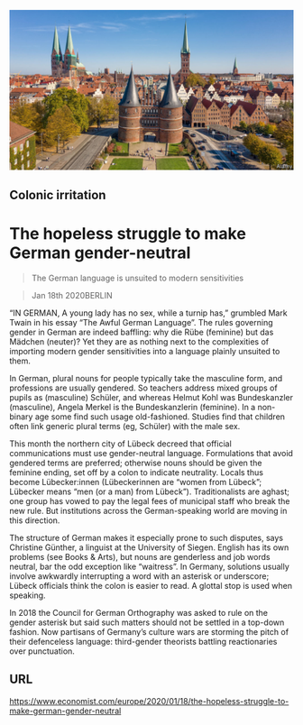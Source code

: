 ![](./images/20200118_EUP502.jpg)

## Colonic irritation

# The hopeless struggle to make German gender-neutral

> The German language is unsuited to modern sensitivities

> Jan 18th 2020BERLIN

“IN GERMAN, A young lady has no sex, while a turnip has,” grumbled Mark Twain in his essay “The Awful German Language”. The rules governing gender in German are indeed baffling: why die Rübe (feminine) but das Mädchen (neuter)? Yet they are as nothing next to the complexities of importing modern gender sensitivities into a language plainly unsuited to them.

In German, plural nouns for people typically take the masculine form, and professions are usually gendered. So teachers address mixed groups of pupils as (masculine) Schüler, and whereas Helmut Kohl was Bundeskanzler (masculine), Angela Merkel is the Bundeskanzlerin (feminine). In a non-binary age some find such usage old-fashioned. Studies find that children often link generic plural terms (eg, Schüler) with the male sex.

This month the northern city of Lübeck decreed that official communications must use gender-neutral language. Formulations that avoid gendered terms are preferred; otherwise nouns should be given the feminine ending, set off by a colon to indicate neutrality. Locals thus become Lübecker:innen (Lübeckerinnen are “women from Lübeck”; Lübecker means “men (or a man) from Lübeck”). Traditionalists are aghast; one group has vowed to pay the legal fees of municipal staff who break the new rule. But institutions across the German-speaking world are moving in this direction.

The structure of German makes it especially prone to such disputes, says Christine Günther, a linguist at the University of Siegen. English has its own problems (see Books & Arts), but nouns are genderless and job words neutral, bar the odd exception like “waitress”. In Germany, solutions usually involve awkwardly interrupting a word with an asterisk or underscore; Lübeck officials think the colon is easier to read. A glottal stop is used when speaking.

In 2018 the Council for German Orthography was asked to rule on the gender asterisk but said such matters should not be settled in a top-down fashion. Now partisans of Germany’s culture wars are storming the pitch of their defenceless language: third-gender theorists battling reactionaries over punctuation.

## URL

https://www.economist.com/europe/2020/01/18/the-hopeless-struggle-to-make-german-gender-neutral
